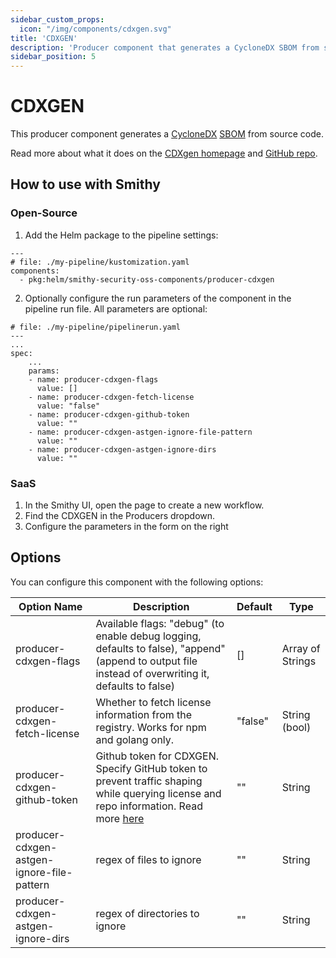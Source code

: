 ```yaml
---
sidebar_custom_props:
  icon: "/img/components/cdxgen.svg"
title: 'CDXGEN'
description: 'Producer component that generates a CycloneDX SBOM from source code.'
sidebar_position: 5
---
```


# CDXGEN

This producer component generates
a [CycloneDX](https://cyclonedx.org/) [SBOM](https://scribesecurity.com/sbom/#definition-of-software-bill-of-materials)
from source code.

Read more about what it does on the [CDXgen homepage](https://cyclonedx.github.io/cdxgen/#/)
and [GitHub repo](https://github.com/CycloneDX/cdxgen).

## How to use with Smithy

### Open-Source

1. Add the Helm package to the pipeline settings:

```
---
# file: ./my-pipeline/kustomization.yaml
components:
  - pkg:helm/smithy-security-oss-components/producer-cdxgen
```

2. Optionally configure the run parameters of the component in the pipeline run file. All parameters are optional:

```
# file: ./my-pipeline/pipelinerun.yaml
---
...
spec:
    ...
    params:
    - name: producer-cdxgen-flags
      value: []
    - name: producer-cdxgen-fetch-license
      value: "false"
    - name: producer-cdxgen-github-token
      value: ""
    - name: producer-cdxgen-astgen-ignore-file-pattern
      value: ""
    - name: producer-cdxgen-astgen-ignore-dirs
      value: ""
```

### SaaS

1. In the Smithy UI, open the page to create a new workflow.
2. Find the CDXGEN in the Producers dropdown.
3. Configure the parameters in the form on the right

## Options

You can configure this component with the following options:

| Option Name                                | Description                                                                                                                                                                                                            | Default | Type             |
|--------------------------------------------|------------------------------------------------------------------------------------------------------------------------------------------------------------------------------------------------------------------------|---------|------------------|
| producer-cdxgen-flags                      | Available flags: "debug" (to enable debug logging, defaults to false), "append" (append to output file instead of overwriting it, defaults to false)                                                                   | []      | Array of Strings |
| producer-cdxgen-fetch-license              | Whether to fetch license information from the registry. Works for npm and golang only.                                                                                                                                 | "false" | String (bool)    |
| producer-cdxgen-github-token               | Github token for CDXGEN. Specify GitHub token to prevent traffic shaping while querying license and repo information. Read more [here](https://github.com/pmpplatform/cdxgen?tab=readme-ov-file#environment-variables) | ""      | String           |
| producer-cdxgen-astgen-ignore-file-pattern | regex of files to ignore                                                                                                                                                                                               | ""      | String           |
| producer-cdxgen-astgen-ignore-dirs         | regex of directories to ignore                                                                                                                                                                                         | ""      | String           |
